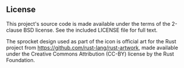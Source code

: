 ## License

This project's source code is made available under the terms of the 2-clause BSD
license. See the included LICENSE file for full text.

The sprocket design used as part of the icon is official art for the Rust
project from https://github.com/rust-lang/rust-artwork, made available under the
Creative Commons Attribution (CC-BY) license by the Rust Foundation.
